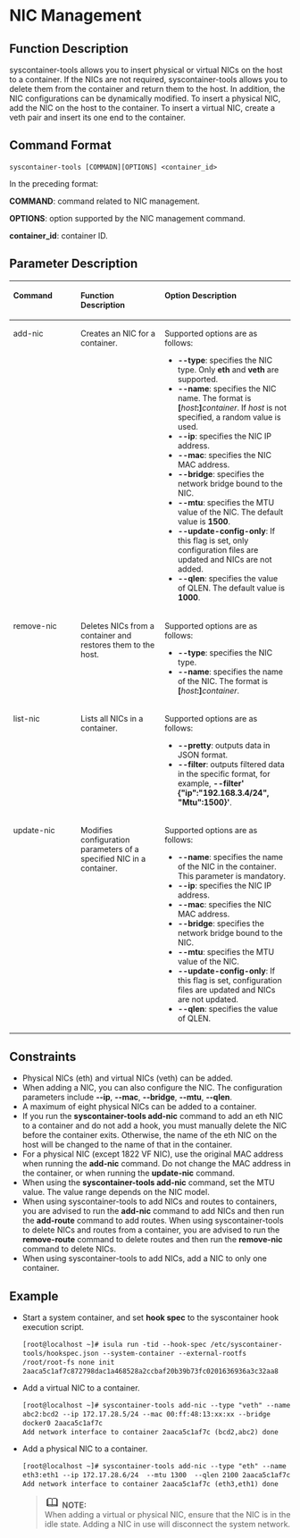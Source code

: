 # NIC Management<a name="EN-US_TOPIC_0184808032"></a>

## Function Description<a name="en-us_topic_0182200847_section65051811194713"></a>

syscontainer-tools allows you to insert physical or virtual NICs on the host to a container. If the NICs are not required, syscontainer-tools allows you to delete them from the container and return them to the host. In addition, the NIC configurations can be dynamically modified. To insert a physical NIC, add the NIC on the host to the container. To insert a virtual NIC, create a veth pair and insert its one end to the container.

## Command Format<a name="en-us_topic_0182200847_section9239248135514"></a>

```
syscontainer-tools [COMMADN][OPTIONS] <container_id>
```

In the preceding format:

**COMMAND**: command related to NIC management.

**OPTIONS**: option supported by the NIC management command.

**container\_id**: container ID.

## Parameter Description<a name="en-us_topic_0182200847_section6280182644710"></a>

<a name="en-us_topic_0182200847_table1869210387418"></a>
<table><thead align="left"><tr id="en-us_topic_0182200847_row1569373816419"><th class="cellrowborder" valign="top" width="23.98%" id="mcps1.1.4.1.1"><p id="en-us_topic_0182200847_p106936387415"><a name="en-us_topic_0182200847_p106936387415"></a><a name="en-us_topic_0182200847_p106936387415"></a><strong id="b84235270693550"><a name="b84235270693550"></a><a name="b84235270693550"></a>Command</strong></p>
</th>
<th class="cellrowborder" valign="top" width="29.82%" id="mcps1.1.4.1.2"><p id="en-us_topic_0182200847_p43193341215"><a name="en-us_topic_0182200847_p43193341215"></a><a name="en-us_topic_0182200847_p43193341215"></a>Function Description</p>
</th>
<th class="cellrowborder" valign="top" width="46.2%" id="mcps1.1.4.1.3"><p id="en-us_topic_0182200847_p15693173814112"><a name="en-us_topic_0182200847_p15693173814112"></a><a name="en-us_topic_0182200847_p15693173814112"></a>Option Description</p>
</th>
</tr>
</thead>
<tbody><tr id="en-us_topic_0182200847_row12693163810415"><td class="cellrowborder" valign="top" width="23.98%" headers="mcps1.1.4.1.1 "><p id="en-us_topic_0182200847_p8603174842418"><a name="en-us_topic_0182200847_p8603174842418"></a><a name="en-us_topic_0182200847_p8603174842418"></a>add-nic</p>
</td>
<td class="cellrowborder" valign="top" width="29.82%" headers="mcps1.1.4.1.2 "><p id="en-us_topic_0182200847_p16721336607"><a name="en-us_topic_0182200847_p16721336607"></a><a name="en-us_topic_0182200847_p16721336607"></a>Creates an NIC for a container.</p>
</td>
<td class="cellrowborder" valign="top" width="46.2%" headers="mcps1.1.4.1.3 "><p id="en-us_topic_0182200847_p02913277715"><a name="en-us_topic_0182200847_p02913277715"></a><a name="en-us_topic_0182200847_p02913277715"></a>Supported options are as follows:</p>
<a name="en-us_topic_0182200847_ul1875817141814"></a><a name="en-us_topic_0182200847_ul1875817141814"></a><ul id="en-us_topic_0182200847_ul1875817141814"><li><strong id="b7815102716287"><a name="b7815102716287"></a><a name="b7815102716287"></a>--type</strong>: specifies the NIC type. Only <strong id="b18345105812314"><a name="b18345105812314"></a><a name="b18345105812314"></a>eth</strong> and <strong id="b1464118103210"><a name="b1464118103210"></a><a name="b1464118103210"></a>veth</strong> are supported.</li><li><strong id="b844714179488"><a name="b844714179488"></a><a name="b844714179488"></a>--name</strong>: specifies the NIC name. The format is <strong id="b12447101774817"><a name="b12447101774817"></a><a name="b12447101774817"></a>[</strong><em id="i9447917114810"><a name="i9447917114810"></a><a name="i9447917114810"></a>host</em><strong id="b14479172482"><a name="b14479172482"></a><a name="b14479172482"></a>:]</strong><em id="i1944851710487"><a name="i1944851710487"></a><a name="i1944851710487"></a>container</em>. If <em id="i6448151716489"><a name="i6448151716489"></a><a name="i6448151716489"></a>host</em> is not specified, a random value is used.</li><li><strong id="b19130163145210"><a name="b19130163145210"></a><a name="b19130163145210"></a>--ip</strong>: specifies the NIC IP address.</li><li><strong id="b856913555317"><a name="b856913555317"></a><a name="b856913555317"></a>--mac</strong>: specifies the NIC MAC address.</li><li><strong id="b119354735417"><a name="b119354735417"></a><a name="b119354735417"></a>--bridge</strong>: specifies the network bridge bound to the NIC.</li><li><strong id="b11816162945716"><a name="b11816162945716"></a><a name="b11816162945716"></a>--mtu</strong>: specifies the MTU value of the NIC. The default value is <strong id="b17540166155719"><a name="b17540166155719"></a><a name="b17540166155719"></a>1500</strong>.</li><li><strong id="b14681910192217"><a name="b14681910192217"></a><a name="b14681910192217"></a>--update-config-only</strong>: If this flag is set, only configuration files are updated and NICs are not added.</li><li><strong id="b755619413572"><a name="b755619413572"></a><a name="b755619413572"></a>--qlen</strong>: specifies the value of QLEN. The default value is <strong id="b2385244145714"><a name="b2385244145714"></a><a name="b2385244145714"></a>1000</strong>.</li></ul>
</td>
</tr>
<tr id="en-us_topic_0182200847_row12634059013"><td class="cellrowborder" valign="top" width="23.98%" headers="mcps1.1.4.1.1 "><p id="en-us_topic_0182200847_p12351181472613"><a name="en-us_topic_0182200847_p12351181472613"></a><a name="en-us_topic_0182200847_p12351181472613"></a>remove-nic</p>
</td>
<td class="cellrowborder" valign="top" width="29.82%" headers="mcps1.1.4.1.2 "><p id="en-us_topic_0182200847_p78191855207"><a name="en-us_topic_0182200847_p78191855207"></a><a name="en-us_topic_0182200847_p78191855207"></a>Deletes NICs from a container and restores them to the host.</p>
</td>
<td class="cellrowborder" valign="top" width="46.2%" headers="mcps1.1.4.1.3 "><p id="en-us_topic_0182200847_p4233191489"><a name="en-us_topic_0182200847_p4233191489"></a><a name="en-us_topic_0182200847_p4233191489"></a>Supported options are as follows:</p>
<a name="en-us_topic_0182200847_ul68987187111"></a><a name="en-us_topic_0182200847_ul68987187111"></a><ul id="en-us_topic_0182200847_ul68987187111"><li><strong id="b11872119205816"><a name="b11872119205816"></a><a name="b11872119205816"></a>--type</strong>: specifies the NIC type.</li><li><strong id="b1161102510488"><a name="b1161102510488"></a><a name="b1161102510488"></a>--name</strong>: specifies the name of the NIC. The format is <strong id="b16611225184814"><a name="b16611225184814"></a><a name="b16611225184814"></a>[</strong><em id="i1262142512481"><a name="i1262142512481"></a><a name="i1262142512481"></a>host</em><strong id="b862125184818"><a name="b862125184818"></a><a name="b862125184818"></a>:]</strong><em id="i1362162534811"><a name="i1362162534811"></a><a name="i1362162534811"></a>container</em>.</li></ul>
</td>
</tr>
<tr id="en-us_topic_0182200847_row915811441301"><td class="cellrowborder" valign="top" width="23.98%" headers="mcps1.1.4.1.1 "><p id="en-us_topic_0182200847_p54403352715"><a name="en-us_topic_0182200847_p54403352715"></a><a name="en-us_topic_0182200847_p54403352715"></a>list-nic</p>
</td>
<td class="cellrowborder" valign="top" width="29.82%" headers="mcps1.1.4.1.2 "><p id="en-us_topic_0182200847_p17641112811"><a name="en-us_topic_0182200847_p17641112811"></a><a name="en-us_topic_0182200847_p17641112811"></a>Lists all NICs in a container.</p>
</td>
<td class="cellrowborder" valign="top" width="46.2%" headers="mcps1.1.4.1.3 "><p id="en-us_topic_0182200847_p164614131884"><a name="en-us_topic_0182200847_p164614131884"></a><a name="en-us_topic_0182200847_p164614131884"></a>Supported options are as follows:</p>
<a name="en-us_topic_0182200847_ul1478910231716"></a><a name="en-us_topic_0182200847_ul1478910231716"></a><ul id="en-us_topic_0182200847_ul1478910231716"><li><strong id="b1753841132916"><a name="b1753841132916"></a><a name="b1753841132916"></a>--pretty</strong>: outputs data in JSON format.</li><li><strong id="b3462458122710"><a name="b3462458122710"></a><a name="b3462458122710"></a>--filter</strong>: outputs filtered data in the specific format, for example,<strong id="b830224718536"><a name="b830224718536"></a><a name="b830224718536"></a> --filter' {"ip":"192.168.3.4/24", "Mtu":1500}'</strong>.</li></ul>
</td>
</tr>
<tr id="en-us_topic_0182200847_row17443144712014"><td class="cellrowborder" valign="top" width="23.98%" headers="mcps1.1.4.1.1 "><p id="en-us_topic_0182200847_p863734242710"><a name="en-us_topic_0182200847_p863734242710"></a><a name="en-us_topic_0182200847_p863734242710"></a>update-nic</p>
</td>
<td class="cellrowborder" valign="top" width="29.82%" headers="mcps1.1.4.1.2 "><p id="en-us_topic_0182200847_p167205392720"><a name="en-us_topic_0182200847_p167205392720"></a><a name="en-us_topic_0182200847_p167205392720"></a>Modifies configuration parameters of a specified NIC in a container.</p>
</td>
<td class="cellrowborder" valign="top" width="46.2%" headers="mcps1.1.4.1.3 "><p id="en-us_topic_0182200847_p102662215818"><a name="en-us_topic_0182200847_p102662215818"></a><a name="en-us_topic_0182200847_p102662215818"></a>Supported options are as follows:</p>
<a name="en-us_topic_0182200847_ul7172711120"></a><a name="en-us_topic_0182200847_ul7172711120"></a><ul id="en-us_topic_0182200847_ul7172711120"><li><strong id="b19608412122910"><a name="b19608412122910"></a><a name="b19608412122910"></a>--name</strong>: specifies the name of the NIC in the container. This parameter is mandatory.</li><li><strong id="b19413133542917"><a name="b19413133542917"></a><a name="b19413133542917"></a>--ip</strong>: specifies the NIC IP address.</li><li><strong id="b1386113392295"><a name="b1386113392295"></a><a name="b1386113392295"></a>--mac</strong>: specifies the NIC MAC address.</li><li><strong id="b10289943132910"><a name="b10289943132910"></a><a name="b10289943132910"></a>--bridge</strong>: specifies the network bridge bound to the NIC.</li><li><strong id="b7609647162912"><a name="b7609647162912"></a><a name="b7609647162912"></a>--mtu</strong>: specifies the MTU value of the NIC.</li><li><strong id="b1039156152920"><a name="b1039156152920"></a><a name="b1039156152920"></a>--update-config-only</strong>: If this flag is set, configuration files are updated and NICs are not updated.</li><li><strong id="b198327733112"><a name="b198327733112"></a><a name="b198327733112"></a>--qlen</strong>: specifies the value of QLEN.</li></ul>
</td>
</tr>
</tbody>
</table>

## Constraints<a name="en-us_topic_0182200847_section19472134518914"></a>

-   Physical NICs \(eth\) and virtual NICs \(veth\) can be added.
-   When adding a NIC, you can also configure the NIC. The configuration parameters include  **--ip**,  **--mac**,  **--bridge**,  **--mtu**,  **--qlen**.
-   A maximum of eight physical NICs can be added to a container.
-   If you run the  **syscontainer-tools add-nic**  command to add an eth NIC to a container and do not add a hook, you must manually delete the NIC before the container exits. Otherwise, the name of the eth NIC on the host will be changed to the name of that in the container.
-   For a physical NIC \(except 1822 VF NIC\), use the original MAC address when running the  **add-nic**  command. Do not change the MAC address in the container, or when running the  **update-nic**  command.
-   When using the  **syscontainer-tools add-nic**  command, set the MTU value. The value range depends on the NIC model.
-   When using syscontainer-tools to add NICs and routes to containers, you are advised to run the  **add-nic**  command to add NICs and then run the  **add-route**  command to add routes. When using syscontainer-tools to delete NICs and routes from a container, you are advised to run the  **remove-route**  command to delete routes and then run the  **remove-nic**  command to delete NICs.
-   When using syscontainer-tools to add NICs, add a NIC to only one container.

## Example<a name="en-us_topic_0182200847_section189257450475"></a>

-   Start a system container, and set  **hook spec**  to the syscontainer hook execution script.

    ```
    [root@localhost ~]# isula run -tid --hook-spec /etc/syscontainer-tools/hookspec.json --system-container --external-rootfs /root/root-fs none init
    2aaca5c1af7c872798dac1a468528a2ccbaf20b39b73fc0201636936a3c32aa8
    ```


-   Add a virtual NIC to a container.

    ```
    [root@localhost ~]# syscontainer-tools add-nic --type "veth" --name abc2:bcd2 --ip 172.17.28.5/24 --mac 00:ff:48:13:xx:xx --bridge docker0 2aaca5c1af7c
    Add network interface to container 2aaca5c1af7c (bcd2,abc2) done  
    ```

-   Add a physical NIC to a container.

    ```
    [root@localhost ~]# syscontainer-tools add-nic --type "eth" --name eth3:eth1 --ip 172.17.28.6/24  --mtu 1300  --qlen 2100 2aaca5c1af7c
    Add network interface to container 2aaca5c1af7c (eth3,eth1) done
    ```

    >![](public_sys-resources/icon-note.gif) **NOTE:**   
    >When adding a virtual or physical NIC, ensure that the NIC is in the idle state. Adding a NIC in use will disconnect the system network.  


